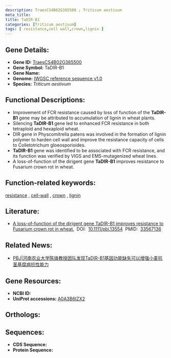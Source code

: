 ```yaml
---
description: TraesCS4B02G385500 ; Triticum aestivum
meta_title:
title: TaDIR-B1
categories: [Triticum aestivum]
tags: [ resistance,cell wall,crown,lignin ]
---
```


## Gene Details:
- **Gene ID:**	[TraesCS4B02G385500](https://ensembl.gramene.org/Triticum_aestivum/Gene/Summary?g=TraesCS4B02G385500)
- **Gene Symbol:** TaDIR-B1
- **Gene Name:** 
- **Genome:** [IWGSC reference sequence v1.0](https://ensembl.gramene.org/Triticum_aestivum/Info/Index)
- **Species:** *Triticum aestivum*

## Functional Descriptions:
   - Improvement of FCR resistance caused by loss of function of the **TaDIR-B1** gene may be attributed to accumulation of lignin in wheat plants.
   - Silencing **TaDIR-B1** gene led to enhanced FCR resistance in both tetraploid and hexaploid wheat.
   - DIR gene in Physcomitrella patens was involved in the formation of lignin polymer to harden cell wall and improve the resistance capacity of cells to Colletotrichum gloeosporioides.
   - **TaDIR-B1** gene was identified to be associated with FCR resistance, and its function was verified by VIGS and EMS-mutagenized wheat lines.
   - A loss-of-function of the dirigent gene **TaDIR-B1** improves resistance to Fusarium crown rot in wheat.

## Function-related keywords:
[resistance](/tags/resistance/)&nbsp;,&nbsp;[cell-wall](/tags/cell-wall/)&nbsp;,&nbsp;[crown](/tags/crown/)&nbsp;,&nbsp;[lignin](/tags/lignin/)

## Literature:
   - [A loss-of-function of the dirigent gene TaDIR-B1 improves resistance to Fusarium crown rot in wheat.]( https://onlinelibrary.wiley.com/doi/10.1111/pbi.13554)&nbsp;&nbsp;DOI:&nbsp;&nbsp;[10.1111/pbi.13554](https://onlinelibrary.wiley.com/doi/10.1111/pbi.13554)&nbsp;&nbsp;PMID:&nbsp;&nbsp;[33567136](https://pubmed.ncbi.nlm.nih.gov/33567136/)

## Related News:
   - [PBJ|河南农业大学陈锋教授团队发现TaDIR-B1基因功能缺失可以增强小麦抗茎基腐病抗性能力](https://mp.weixin.qq.com/s?__biz=Mzg3MDEwNDEyMg==&mid=2247505216&idx=1&sn=921cdc2ba28f6250436627680206885e&chksm=ce907815f9e7f103378b671ba7c81d534cb812550f19bd366de93fb73308f766d7dec97eb4b1&scene=27#wechat_redirect)

## Gene Resources:
- **NCBI ID:**  [](https://www.ncbi.nlm.nih.gov/gene/?term=)
- **UniProt accessions:** [A0A3B6IZX2](https://www.uniprot.org/uniprotkb/A0A3B6IZX2/entry)

## Orthologs:

## Sequences:
- **CDS Sequence:**
- **Protein Sequence:**
